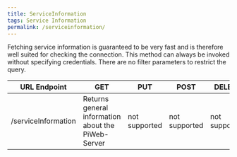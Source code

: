 ```yaml
---
title: ServiceInformation
tags: Service Information
permalink: /serviceinformation/
---
```


Fetching service information is guaranteed to be very fast and is therefore well suited for checking the connection. This method can always be invoked without specifying credentials. There are no filter parameters to restrict the query.

URL Endpoint | GET | PUT | POST | DELETE
-------------|-----|-----|------|-------
/serviceInformation | Returns general information about the PiWeb-Server | not supported | not supported | not supported
